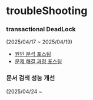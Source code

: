 # troubleShooting
### transactional DeadLock
(2025/04/17 ~ 2025/04/19)

- [원인 분석 포스팅](https://mystudylog.tistory.com/201)
- [문제 해결 과정 포스팅](https://mystudylog.tistory.com/202)

### 문서 검색 성능 개선
(2025/04/24 ~

